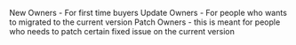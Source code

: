 New Owners - For first time buyers
Update Owners - For people who wants to migrated to the current version
Patch Owners - this is meant for people who needs to patch certain fixed issue on the current version